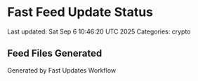 # Fast Feed Update Status
Last updated: Sat Sep  6 10:46:20 UTC 2025
Categories: crypto

## Feed Files Generated

Generated by Fast Updates Workflow
